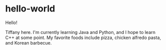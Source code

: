 # hello-world

Hello!

Tiffany here. I'm currently learning Java and Python, and I hope to learn C++ at some point.
My favorite foods include pizza, chicken alfredo pasta, and Korean barbecue.
